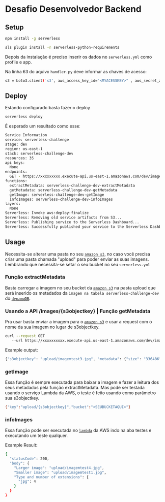 # Desafio Desenvolvedor Backend

## Setup

```bash
npm install -g serverless
```
```bash
sls plugin install -n serverless-python-requirements
```
Depois da instalação é preciso inserir os dados no `serverless.yml` como profile e app.

Na linha 63 do aquivo `handler.py` deve informar as chaves de acesso:
```bash
s3 = boto3.client('s3', aws_access_key_id="<MYACESSKEY>" , aws_secret_access_key="MYSECRETACESSKEY")
```


## Deploy

Estando configurado basta fazer o deploy 

```bash
serverless deploy
```

É esperado um resultado como esse:

```bash
Service Information
service: serverless-challenge
stage: dev
region: us-east-1
stack: serverless-challenge-dev
resources: 35
api keys:
  None
endpoints:
  GET - https://xxxxxxxxx.execute-api.us-east-1.amazonaws.com/dev/images/{s3objectkey}
functions:
  extractMetadata: serverless-challenge-dev-extractMetadata
  getMetadata: serverless-challenge-dev-getMetadata
  getImage: serverless-challenge-dev-getImage
  infoImages: serverless-challenge-dev-infoImages
layers:
  None
Serverless: Invoke aws:deploy:finalize
Serverless: Removing old service artifacts from S3...
Serverless: Publishing service to the Serverless Dashboard...
Serverless: Successfully published your service to the Serverless Dashboard: https://app.serverless.com/adersonjunior85/apps/serverless-challenge/serverless-challenge/dev/us-east-1
```
## Usage

Necessita-se alterar uma pasta no seu [`amazon s3`](https://s3.console.aws.amazon.com/s3/home), no caso você precisa criar uma pasta chamada "upload" para poder enviar as suas imagens. Lembrando que necessita-se setar o seu bucket no seu `serverless.yml`

### Função extractMetadata

Basta carregar a imagem no seu bucket da [`amazon s3`](https://s3.console.aws.amazon.com/s3/home) na pasta upload que será inserido os metadados da `imagem na tabela serverless-challenge-dev` do [`dynamoDB`](https://console.aws.amazon.com/dynamodb/home).



### Usando a API /images/{s3objectkey} | Função getMetadata

Pra usar basta enviar a imagem para o [`amazon s3`](https://s3.console.aws.amazon.com/s3/home) e usar a request com o nome da sua imagem no lugar de s3objectkey.
```bash
curl --request GET
   --url https://xxxxxxxxxx.execute-api.us-east-1.amazonaws.com/dev/images/{s3objectkey}
```

Example output:
```bash
{"s3objectkey": "upload/imagemtest3.jpg", "metadata": {"size": "336486", "dimension": "4000x2250"}}
```

### getImage

Essa função é sempre executada para baixar a imagem e fazer a leitura dos seus metadados pela função extractMetadata. Mas pode ser testada usando o serviço Lambda da AWS, o teste é feito usando como parâmetro sua s3objectkey.

```bash
{"key":"upload/{s3objectkey}","bucket":"<SEUBUCKETAQUI>"}
```

### infoImages

Essa função pode ser executada no [`lambda`](https://console.aws.amazon.com/lambda/home) da AWS indo na aba testes e executando um teste qualquer.

Example Result:
```bash
{
  "statusCode": 200,
  "body": {
    "Larger image": "upload/imagemtest4.jpg",
    "Smaller image": "upload/imagemtest1.jpg",
    "Type and number of extensions": {
      "jpg": 4
    }
  }
}
```